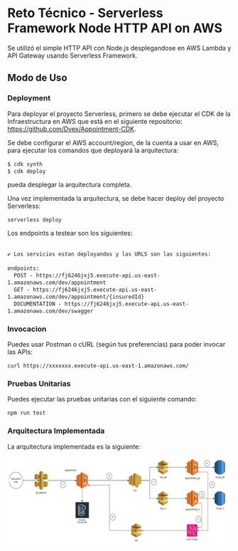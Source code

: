 <!--
title: 'Reto Técnico - AWS HTTP Endpoint in NodeJS with Serverless Framework'
description: 'I will demonstrates how to make a simple HTTP API with Node.js running on AWS Lambda and API Gateway using the Serverless Framework.'
layout: Doc
framework: v4
platform: AWS
language: nodeJS
authorLink: 'https://github.com/serverless'
authorName: 'Serverless, Inc.'
authorAvatar: 'https://avatars1.githubusercontent.com/u/13742415?s=200&v=4'
-->

# Reto Técnico - Serverless Framework Node HTTP API on AWS

Se utilizó el simple HTTP API con Node.js desplegandose en AWS Lambda y API Gateway usando Serverless Framework.

## Modo de Uso

### Deployment

Para deployar el proyecto Serverless, primero se debe ejecutar el CDK de la Infraestructura en AWS que está en el siguiente repositorio: https://github.com/Dvex/Appointment-CDK.

Se debe configurar el AWS account/region, de la cuenta a usar en AWS, para ejecutar los comandos que deployará la arquitectura:

```
$ cdk synth
$ cdk deploy
```
pueda desplegar la arquitectura completa.

Una vez implementada la arquitectura, se debe hacer deploy del proyecto Serverless:

```
serverless deploy
```

Los endpoints a testear son los siguientes:

```

✔ Los servicios estan deployandos y las URLS son las siguientes:

endpoints:
  POST - https://fj6246jxj5.execute-api.us-east-1.amazonaws.com/dev/appointment
  GET - https://fj6246jxj5.execute-api.us-east-1.amazonaws.com/dev/appointment/{insuredId}
  DOCUMENTATION - https://fj6246jxj5.execute-api.us-east-1.amazonaws.com/dev/swagger
```

### Invocacion

Puedes usar Postman o cURL (según tus preferencias) para poder invocar las APIs:

```
curl https://xxxxxxx.execute-api.us-east-1.amazonaws.com/
```

### Pruebas Unitarias

Puedes ejecutar las pruebas unitarias con el siguiente comando:

```
npm run test
```

### Arquitectura Implementada

La arquitectura implementada es la siguiente:

![alt text](image.png)